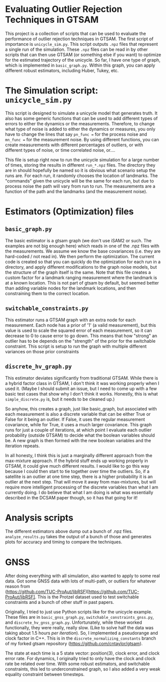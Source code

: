 # Evaluating Outlier Rejection Techniques in GTSAM
This project is a collection of scripts that can be used to evaluate the performance of outlier rejection techniques in GTSAM.  The first script of importance is `unicycle_sim.py`.  This script outputs `.npz` files that represent a single run of the simulation.  These `.npz` files can be read in by other scripts that can then use GTSAM (or something else if you want) to optimize for the estimated trajectory of the unicycle. So far, I have one type of graph, which is implemented in `basic_graph.py`.  Within this graph, you can apply different robust estimators, including Huber, Tukey, etc.

# The Simulation script: `unicycle_sim.py`
This script is designed to simulate a unicycle model that generates truth.  It also has some generic functions that can be used to add different types of errors to either the dynamics or the measurements.  Therefore, to change what type of noise is added to either the dynamics or measures, you only have to change the lines that say `pn_func =` for the process noise and `mn_func =` for the measurement noise.  By using different functions, you can create measurements with different percentages of outliers, or with different types of noise, or time correlated noise, or....

This file is setup right now to run the unicycle simulation for a large number of times, storing the results in different `run_*.npz` files.  The directory they are in should hopefully be named so it is obvious what scenario setup the runs are.  For each run, it randomly chooses the location of landmarks.  The "commands" given the unicycle will be the same for each run, but due to process noise the path will vary from run to run.  The measurements are a function of the path and the landmarks (and the measurement noise).

# Estimators (Optimization) files
## `basic_graph.py`
The basic estimator is a gtsam graph (we don't use iSAM2 or such. The examples are not big enough here) which reads in one of the .npz files with the measurements. We assume we know the base covariances (i.e. they are hard-coded / not read in).  We then perform the optimization.  The current code is created so that you can quickly do the optimization for each run in a directory, and apply different modifications to the graph noise models, but the structure of the graph itself is the same.  Note that this file creates a custom factor for a landmark ranging measurement where the landmark is at a known location. This is not part of gtsam by default, but seemed better than adding variable nodes for the landmark locations, and then constraining them to the correct location.

## `switchable_constraints.py`
This estimator runs a GTSAM graph with an extra node for each measurement.  Each node has a prior of '1' (a valid measurement), but this value is used to scale the squared error of each measurement, so it can decrease to 0 to cause error to go down. This means that how "strong" an outlier has to be depends on the "strength" of the prior for the switchable constraint.  This script is setup to run the graph with multiple different variances on those prior constraints

## `discrete_hv_graph.py`
This estimator deviates significantly from traditional GTSAM.  While there is a hybrid factor class in GTSAM, I don't think it was working properly when I used it.  (Maybe I should submit an issue, but I need to come up with a few basic test cases that show why I don't think it works.  Honestly, this is what `simple_discrete.py` is, but it needs to be cleaned up.)

So anyhow, this creates a graph, just like basic_graph, but associated with each measurement is also a discrete variable that can be either True or False for it being an outlier.  If False, it uses the regular measurement covariance, while for True, it uses a much larger covariance.  This graph runs for just a couple of iterations, at which point I evaluate each outlier probability (outside GTSAM) to decide what the boolean variables should be.  A new graph is then formed with the new boolean variables and the iteration repeats.

In all honesty, I think this is just a marginally different approach from the max-mixture approach.  If the hybrid stuff ends up working properly in GTSAM, it could give much different results.  I would like to go this way because I could then start to tie together over time the outliers. So, if a satellite is an outlier at one time step, there is a higher probability it is an outlier at the next step.  That will move it away from max-mixtures, but will require more intelligent processing of the discrete variables than what I am currently doing.  I do believe that what I am doing is what was essentially described in the DCSAM paper though, so it has that going for it!

# Analysis scripts
The different estimators above dump out a bunch of .npz files.  `analyze_results.py` takes the output of a bunch of those and generates plots for accuracy and timing to compare the techniques.

# GNSS
After doing everything with all simulation, also wanted to apply to some real data.  Got some GNSS data with lots of multi-path, or outliers for whatever reason from  
(https://github.com/TUC-ProAut/libRSF)[https://github.com/TUC-ProAut/libRSF].  This is the Protzel dataset used to test switchable constraints and a bunch of other stuff in past papers.

Originally, I tried to just use Python scripts like for the unicycle example.  These files are in `basic_gnss_graph.py`, `switchable_constraints_gnss.py`, and `discrete_hv_gnss_graph.py`.  Unfortunately, while these worked functionally, they were really, really slow.  (Like to solve half the data was taking about 1.5 hours _per iteration_). So, I implemented a pseudorange and clock factor in C++.  This is in the `discrete_normalizing_constants` branch of my forked gtsam repository (https://github.com/cntaylor/gtsam).

The state at each time is a 5 state vector: position(3), clock error, and clock error rate.
For dynamics, I originally tried to only have the clock and clock rate be related over time.  With some robust estimators, and switchable constraints, this led to underconstrained graph, so I also added a very weak equality constraint between timesteps.